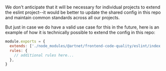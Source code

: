 We don't anticipate that it will be necessary for individual projects to extend the eslint project--it would be better to update the shared config in this repo and maintain common standards across all our projects.

But just in case we do have a valid use case for this in the future, here is an example of how it is technically possible to extend the config in this repo:

```js
module.exports = {
  extends: ['./node_modules/@artnet/frontend-code-quality/eslint/index.js'],
  rules: {
    // additional rules here...
  },
}
```